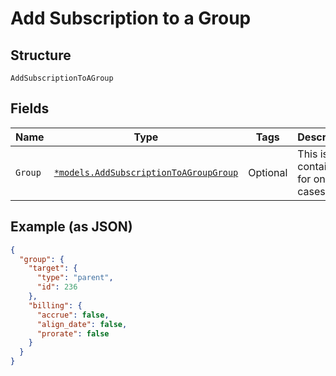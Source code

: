 
# Add Subscription to a Group

## Structure

`AddSubscriptionToAGroup`

## Fields

| Name | Type | Tags | Description |
|  --- | --- | --- | --- |
| `Group` | [`*models.AddSubscriptionToAGroupGroup`](../../doc/models/containers/add-subscription-to-a-group-group.md) | Optional | This is a container for one-of cases. |

## Example (as JSON)

```json
{
  "group": {
    "target": {
      "type": "parent",
      "id": 236
    },
    "billing": {
      "accrue": false,
      "align_date": false,
      "prorate": false
    }
  }
}
```

